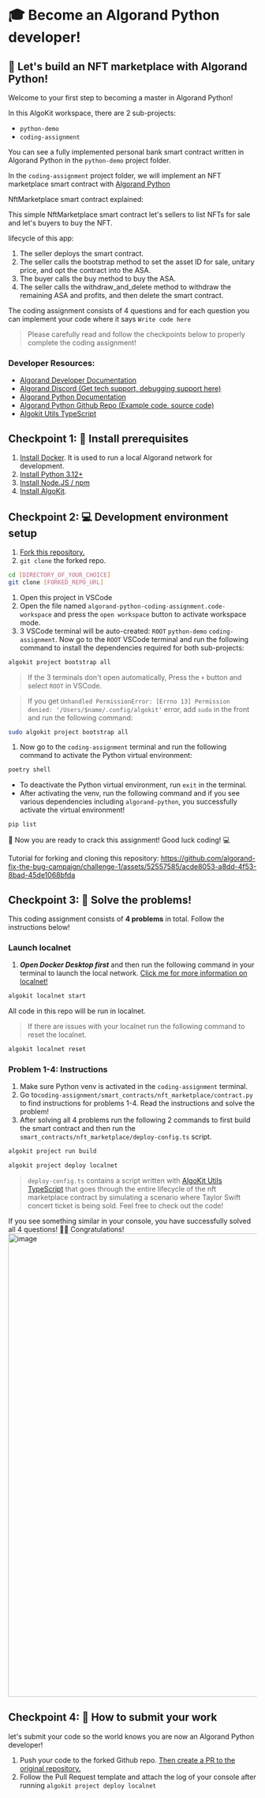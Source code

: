 # 🎓 Become an Algorand Python developer!

## 🚩 Let's build an NFT marketplace with Algorand Python!

Welcome to your first step to becoming a master in Algorand Python!

In this AlgoKit workspace, there are 2 sub-projects:

- `python-demo`
- `coding-assignment`

You can see a fully implemented personal bank smart contract written in Algorand Python in the `python-demo` project folder.

In the `coding-assignment` project folder, we will implement an NFT marketplace smart contract with [Algorand Python](https://algorandfoundation.github.io/puya/index.html)

NftMarketplace smart contract explained:

This simple NftMarketplace smart contract let's sellers to list NFTs for sale and let's buyers to buy the NFT.

lifecycle of this app:

1. The seller deploys the smart contract.
2. The seller calls the bootstrap method to set the asset ID for sale, unitary price, and opt the contract into the ASA.
3. The buyer calls the buy method to buy the ASA.
4. The seller calls the withdraw_and_delete method to withdraw the remaining ASA and profits, and then delete the smart contract.

The coding assignment consists of 4 questions and for each question you can implement your code where it says `Write code here`

> Please carefully read and follow the checkpoints below to properly complete the coding assignment!

### Developer Resources:

- [Algorand Developer Documentation](https://developer.algorand.org/docs/)
- [Algorand Discord (Get tech support, debugging support here)](https://discord.com/invite/algorand)
- [Algorand Python Documentation](https://algorandfoundation.github.io/puya/)
- [Algorand Python Github Repo (Example code, source code)](https://github.com/algorandfoundation/puya)
- [Algokit Utils TypeScript](https://github.com/algorandfoundation/algokit-utils-ts/tree/main)

## Checkpoint 1: 🧰 Install prerequisites

1. [Install Docker](https://www.docker.com/products/docker-desktop/). It is used to run a local Algorand network for development.
2. [Install Python 3.12+](https://www.python.org/downloads/)
3. [Install Node.JS / npm](https://docs.npmjs.com/downloading-and-installing-node-js-and-npm)
4. [Install AlgoKit](https://github.com/algorandfoundation/algokit-cli/tree/main?tab=readme-ov-file#install).

## Checkpoint 2: 💻 Development environment setup

1. [Fork this repository.](https://docs.github.com/en/pull-requests/collaborating-with-pull-requests/working-with-forks/fork-a-repo)
2. `git clone` the forked repo.

```bash
cd [DIRECTORY_OF_YOUR_CHOICE]
git clone [FORKED_REPO_URL]
```

1. Open this project in VSCode
2. Open the file named `algorand-python-coding-assignment.code-workspace` and press the `open workspace` button to activate workspace mode.
3. 3 VSCode terminal will be auto-created: `ROOT` `python-demo` `coding-assignment`. Now go to the `ROOT` VSCode terminal and run the following command to install the dependencies required for both sub-projects:

```bash
algokit project bootstrap all
```

> If the 3 terminals don't open automatically, Press the `+` button and select `ROOT` in VSCode.

> If you get `Unhandled PermissionError: [Errno 13] Permission denied: '/Users/$name/.config/algokit'` error, add `sudo` in the front and run the following command:

```bash
sudo algokit project bootstrap all
```

1. Now go to the `coding-assignment` terminal and run the following command to activate the Python virtual environment:

```bash
poetry shell
```

- To deactivate the Python virtual environment, run `exit` in the terminal.
- After activating the venv, run the following command and if you see various dependencies including `algorand-python`, you successfully activate the virtual environment!

```bash
pip list
```

🎉 Now you are ready to crack this assignment! Good luck coding! 💻

Tutorial for forking and cloning this repository:
https://github.com/algorand-fix-the-bug-campaign/challenge-1/assets/52557585/acde8053-a8dd-4f53-8bad-45de1068bfda

## Checkpoint 3: 📝 Solve the problems!

This coding assignment consists of **4 problems** in total. Follow the instructions below!

### Launch localnet

1. **_Open Docker Desktop first_** and then run the following command in your terminal to launch the local network. [Click me for more information on localnet!](https://github.com/algorandfoundation/algokit-cli/blob/main/docs/features/localnet.md#creating--starting-the-localnet)

```bash
algokit localnet start
```

All code in this repo will be run in localnet.

> If there are issues with your localnet run the following command to reset the localnet.

```bash
algokit localnet reset
```

### Problem 1-4: Instructions

1. Make sure Python venv is activated in the `coding-assignment` terminal.
2. Go to`coding-assignment/smart_contracts/nft_marketplace/contract.py` to find instructions for problems 1-4. Read the instructions and solve the problem!
3. After solving all 4 problems run the following 2 commands to first build the smart contract and then run the `smart_contracts/nft_marketplace/deploy-config.ts` script.

```bash
algokit project run build
```

```bash
algokit project deploy localnet
```

> `deploy-config.ts` contains a script written with [AlgoKit Utils TypeScript](https://github.com/algorandfoundation/algokit-utils-ts/tree/main) that goes through the entire lifecycle of the nft marketplace contract by simulating a scenario where Taylor Swift concert ticket is being sold. Feel free to check out the code!

If you see something similar in your console, you have successfully solved all 4 questions! 👏👏 Congratulations!
<img width="940" alt="image" src="https://github.com/algorand-devrel/algorand-python-coding-assignment/assets/52557585/f55a445f-7029-4e35-a07a-cca1bd9d07b0">

## Checkpoint 4: 💯 How to submit your work

let's submit your code so the world knows you are now an Algorand Python developer!

1. Push your code to the forked Github repo. [Then create a PR to the original repository.](https://docs.github.com/en/pull-requests/collaborating-with-pull-requests/proposing-changes-to-your-work-with-pull-requests/creating-a-pull-request-from-a-fork)
2. Follow the Pull Request template and attach the log of your console after running `algokit project deploy localnet`
